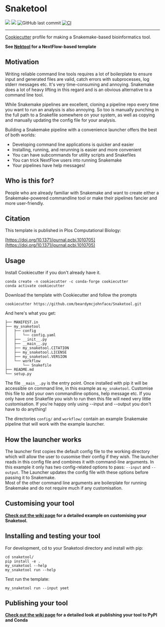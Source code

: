 # Snaketool

[![](https://img.shields.io/static/v1?label=Citation&message=PlosCompBiol&color=blue)](https://doi.org/10.1371/journal.pcbi.1010705)
[![](https://img.shields.io/static/v1?label=Licence&message=MIT&color=black)](https://opensource.org/license/mit/)
![GitHub last commit](https://img.shields.io/github/last-commit/beardymcjohnface/snaketool)
[![CI](https://github.com/beardymcjohnface/Snaketool/actions/workflows/python-app.yml/badge.svg)](https://github.com/beardymcjohnface/Snaketool/actions/workflows/python-app.yml)

---

[Cookiecutter](https://github.com/cookiecutter/cookiecutter) profile for making a Snakemake-based bioinformatics tool.

__See [Nektool](https://github.com/beardymcjohnface/Nektool) for a NextFlow-based template__

## Motivation

Writing reliable command line tools requires a lot of boilerplate to ensure input and generated files are valid, 
catch errors with subprocesses, log stderr messages etc. It's very time-consuming and annoying.
Snakemake does a lot of heavy lifting in this regard and is an obvious alternative to a command line tool.

While Snakemake pipelines are excellent, cloning a pipeline repo every time you want to run an analysis is also annoying.
So too is manually punching in the full path to a Snakefile somewhere on your system,
as well as copying and manually updating the config file for your analysis.

Building a Snakemake pipeline with a convenience launcher offers the best of both worlds:
- Developing command line applications is quicker and easier
- Installing, running, and rerunning is easier and more convenient
- You can have subcommands for utility scripts and Snakefiles
- You can trick NextFlow users into running Snakemake
- Your pipelines have help messages!

## Who is this for?

People who are already familiar with Snakemake and want to create either a Snakemake-powered commandline 
tool or make their pipelines fancier and more user-friendly.

## Citation

This template is published in Plos Computational Biology: 

[https://doi.org/10.1371/journal.pcbi.1010705](https://doi.org/10.1371/journal.pcbi.1010705)

## Usage

Install Cookiecutter if you don't already have it.

```shell
conda create -n cookiecutter -c conda-forge cookiecutter 
conda activate cookiecutter
```

Download the template with Cookiecutter and follow the prompts

```shell
cookiecutter https://github.com/beardymcjohnface/Snaketool.git
```

And here's what you get:

```text
├── MANIFEST.in
├── my_snaketool
│   ├── config
│   │   └── config.yaml
│   ├── __init__.py
│   ├── __main__.py
│   ├── my_snaketool.CITATION
│   ├── my_snaketool.LICENSE
│   ├── my_snaketool.VERSION
│   └── workflow
│       └── Snakefile
├── README.md
└── setup.py
```

The file `__main__.py` is the entry point.
Once installed with pip it will be accessible on command line, in this example as `my_snaketool`.
Customise this file to add your own commandline options, help message etc.
If you only have one Snakefile you wish to run then this file will need very little customisation.
If you're happy only using --input and --output you don't have to do anything!

The directories `config/` and `workflow/` contain an example Snakemake pipeline that will work with the example launcher.

## How the launcher works

The launcher first copies the default config file to the working directory which will allow the user to cusomise their
config if they wish. The launcher reads in this config file and combines it with command-line arguments. 
In this example it only has two config-related options to pass: `--input` and `--output`. 
The Launcher updates the config file with these options before passing it to Snakemake.  
Most of the other command line arguments are boilerplate for running Snakemake and do not require much if any customisation.

## Customising your tool

__[Check out the wiki page](https://github.com/beardymcjohnface/Snaketool/wiki/Customising-your-Snaketool) for a detailed example on customising your Snaketool.__

## Installing and testing your tool

For development, cd to your Snaketool directory and install with pip:

```shell
cd snaketool/
pip install -e .
my_snaketool --help
my_snaketool run --help
```

Test run the template:

```shell
my_snaketool run --input yeet
```

## Publishing your tool

__[Check out the wiki page](https://github.com/beardymcjohnface/Snaketool/wiki/Publishing-your-Snaketool-or-Nektool) for a detailed look at publishing your tool to PyPI and Conda__
